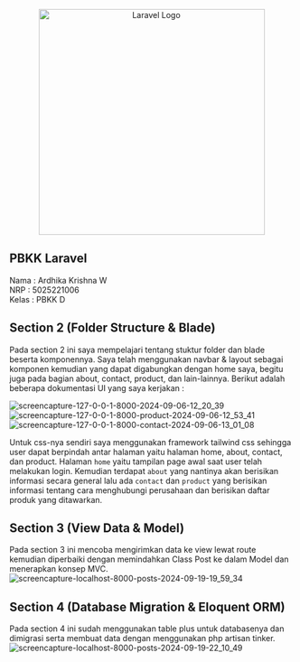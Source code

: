 <p align="center"><a href="https://laravel.com" target="_blank"><img src="https://raw.githubusercontent.com/laravel/art/master/logo-lockup/5%20SVG/2%20CMYK/1%20Full%20Color/laravel-logolockup-cmyk-red.svg" width="400" alt="Laravel Logo"></a></p>

## PBKK Laravel

Nama : Ardhika Krishna W\
NRP : 5025221006\
Kelas : PBKK D

## Section 2 (Folder Structure & Blade)

Pada section 2 ini saya mempelajari tentang stuktur folder dan blade beserta komponennya. Saya telah menggunakan navbar & layout sebagai komponen kemudian yang dapat digabungkan dengan home saya, begitu juga pada bagian about, contact, product, dan lain-lainnya. Berikut adalah beberapa dokumentasi UI yang saya kerjakan :

![screencapture-127-0-0-1-8000-2024-09-06-12_20_39](https://github.com/user-attachments/assets/40847c3a-2195-44ee-908b-1b68f0cee89f)
![screencapture-127-0-0-1-8000-product-2024-09-06-12_53_41](https://github.com/user-attachments/assets/9ee6795c-a8f3-4c9c-b05a-d89b5d1d085d)
![screencapture-127-0-0-1-8000-contact-2024-09-06-13_01_08](https://github.com/user-attachments/assets/f802e73f-d120-4633-8746-074aac94fefb)

Untuk css-nya sendiri saya menggunakan framework tailwind css sehingga user dapat berpindah antar halaman yaitu halaman home, about, contact, dan product. Halaman `home` yaitu tampilan page awal saat user telah melakukan login. Kemudian terdapat `about` yang nantinya akan berisikan informasi secara general lalu ada `contact` dan `product` yang berisikan informasi tentang cara menghubungi perusahaan dan berisikan daftar produk yang ditawarkan.

## Section 3 (View Data & Model)
Pada section 3 ini mencoba mengirimkan data ke view lewat route kemudian diperbaiki dengan memindahkan Class Post ke dalam Model dan menerapkan konsep MVC.
![screencapture-localhost-8000-posts-2024-09-19-19_59_34](https://github.com/user-attachments/assets/bb558520-62d5-4c15-864a-c614eab17ede)


## Section 4 (Database Migration & Eloquent ORM)
Pada section 4 ini sudah menggunakan table plus untuk databasenya dan dimigrasi serta membuat data dengan menggunakan php artisan tinker.
![screencapture-localhost-8000-posts-2024-09-19-22_10_49](https://github.com/user-attachments/assets/7338de62-0b37-47e8-9bae-c6d8a38ac057)
